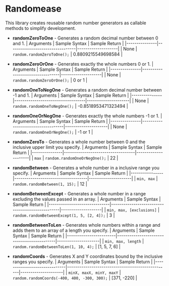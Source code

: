 # Randomease
This library creates reusable random number generators as callable methods to simplify development.

* **randomZeroToOne** - Generates a random decimal number between 0 and 1.
| Arguments     | Sample Syntax                   | Sample Return      |
|---------------|---------------------------------|--------------------|
| None          | `random.randomZeroToOne();`     | 0.8809215549698584 |




* **randomZeroOrOne** - Generates exactly the whole numbers 0 or 1.
    | Arguments     | Sample Syntax                   | Sample Return      |
    |---------------|---------------------------------|--------------------|
    | None          | `random.randomZeroOrOne();`     | 0 or 1             |




* **randomOneToNegOne** - Generates a random decimal number between -1 and 1.
    | Arguments     | Sample Syntax                     | Sample Return       |
    |---------------|-----------------------------------|---------------------|
    | None          | `random.randomOneToNegOne();`     | -0.8518953471323494 | 




* **randomOneOrNegOne** - Generates exactly the whole numbers -1 or 1.
    | Arguments     | Sample Syntax                     | Sample Return       |
    |---------------|-----------------------------------|---------------------|
    | None          | `random.randomOneOrNegOne();`     | -1 or 1             | 




* **randomZeroTo** - Generates a whole number between 0 and the inclusive upper limit you specify.
    | Arguments     | Sample Syntax                     | Sample Return       |
    |---------------|-----------------------------------|---------------------|
    | `max`         | `random.randomOneOrNegOne();`     | 22                  | 




* **randomBetween** - Generates a whole number in a inclusive range you specify.
    | Arguments      | Sample Syntax                      | Sample Return       |
    |----------------|------------------------------------|---------------------|
    | `min, max`     | `random.randomBetween(1, 15);`     | 12                  | 




* **randomBetweenExcept** - Generates a whole number in a range excluding the values passed in an array.
    | Arguments                    | Sample Syntax                                   | Sample Return      |
    |------------------------------|-------------------------------------------------|--------------------|
    | `min, max, [exclusions]`     | `random.randomBetweenExcept(1, 5, [2, 4]);`     | 3                  | 




* **randomBetweenToLen** - Generates whole numbers within a range and adds them to an array of a length you specify.
    | Arguments              | Sample Syntax                              | Sample Return       |
    |------------------------|--------------------------------------------|---------------------|
    | `min, max, length`     | `random.randomBetweenToLen(1, 10, 4);`     | [1, 5, 7, 6]        | 




* **randomCoords** - Generates X and Y coordinates bound by the inclusive ranges you specify.
    | Arguments                    | Sample Syntax                                    | Sample Return       |
    |------------------------------|--------------------------------------------------|---------------------|
    | `minX, maxX, minY, maxY`     | `random.randomCoords(-400, 400, -300, 300);`     | [371, -220]         | 



